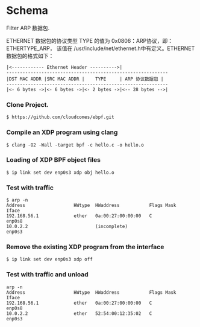 # Schema

 Filter ARP 数据包.

ETHERNET 数据包的协议类型 TYPE 的值为 0x0806：ARP协议，即：ETHERTYPE_ARP，
    该值在 /usr/include/net/ethernet.h中有定义。ETHERNET 数据包的格式如下：

    |<------------ Ethernet Header ---------->|
    ------------------------------------------------------------
    |DST MAC ADDR |SRC MAC ADDR |    TYPE     | ARP 协议数据包 |
    ------------------------------------------------------------
    |<- 6 bytes ->|<- 6 bytes ->|<- 2 bytes ->|<-- 28 bytes -->|



###  Clone Project.
```
$ https://github.com/cloudcomes/ebpf.git
```

### Compile an XDP program using clang
```
$ clang -O2 -Wall -target bpf -c hello.c -o hello.o
```

### Loading of XDP BPF object files

```
$ ip link set dev enp0s3 xdp obj hello.o
```

### Test with traffic

```
$ arp -n
Address                  HWtype  HWaddress           Flags Mask            Iface
192.168.56.1             ether   0a:00:27:00:00:00   C                     enp0s8
10.0.2.2                         (incomplete)                              enp0s3

```
### Remove the existing XDP program from the interface

```
$ ip link set dev enp0s3 xdp off
```

### Test with traffic and unload
```
arp -n
Address                  HWtype  HWaddress           Flags Mask            Iface
192.168.56.1             ether   0a:00:27:00:00:00   C                     enp0s8
10.0.2.2                 ether   52:54:00:12:35:02   C                     enp0s3
```